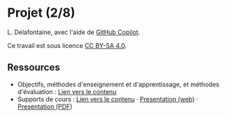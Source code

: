 # Projet (2/8)

L. Delafontaine, avec l'aide de
[GitHub Copilot](https://github.com/features/copilot).

Ce travail est sous licence [CC BY-SA 4.0][licence].

## Ressources

- Objectifs, méthodes d'enseignement et d'apprentissage, et méthodes
  d'évaluation : [Lien vers le contenu](<../01.02-projet-(1-sur-8)/>)
- Supports de cours :
  [Lien vers le contenu](<../01.02-projet-(1-sur-8)/01-supports-de-cours/README.md>)
  ·
  [Presentation (web)](<https://heig-vd-progserv-course.github.io/heig-vd-progserv2-course/01.02-projet-(1-sur-8)/01-supports-de-cours/index.html>)
  ·
  [Presentation (PDF)](<https://heig-vd-progserv-course.github.io/heig-vd-progserv2-course/01.02-projet-(1-sur-8)/01-supports-de-cours/01.02-projet-(1-sur-8)-presentation.pdf>)

[licence]:
	https://github.com/heig-vd-progserv-course/heig-vd-progserv2-course/blob/main/LICENSE.md
